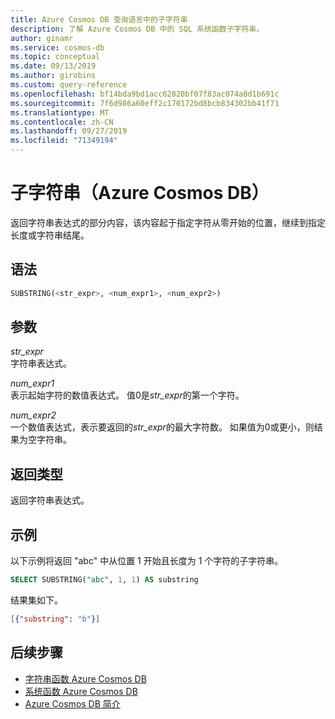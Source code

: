 ```yaml
---
title: Azure Cosmos DB 查询语言中的子字符串
description: 了解 Azure Cosmos DB 中的 SQL 系统函数子字符串。
author: ginamr
ms.service: cosmos-db
ms.topic: conceptual
ms.date: 09/13/2019
ms.author: girobins
ms.custom: query-reference
ms.openlocfilehash: bf14bda9bd1acc62820bf07f83ac074a8d1b691c
ms.sourcegitcommit: 7f6d986a60eff2c170172bd8bcb834302bb41f71
ms.translationtype: MT
ms.contentlocale: zh-CN
ms.lasthandoff: 09/27/2019
ms.locfileid: "71349194"
---
```

# <a name="substring-azure-cosmos-db"></a>子字符串（Azure Cosmos DB）
 返回字符串表达式的部分内容，该内容起于指定字符从零开始的位置，继续到指定长度或字符串结尾。  
  
## <a name="syntax"></a>语法
  
```sql
SUBSTRING(<str_expr>, <num_expr1>, <num_expr2>)  
```  
  
## <a name="arguments"></a>参数
  
*str_expr*  
   字符串表达式。
  
*num_expr1*  
   表示起始字符的数值表达式。 值0是*str_expr*的第一个字符。
  
*num_expr2*  
   一个数值表达式，表示要返回的*str_expr*的最大字符数。 如果值为0或更小，则结果为空字符串。

## <a name="return-types"></a>返回类型
  
  返回字符串表达式。  
  
## <a name="examples"></a>示例
  
  以下示例将返回 "abc" 中从位置 1 开始且长度为 1 个字符的子字符串。  
  
```sql
SELECT SUBSTRING("abc", 1, 1) AS substring  
```  
  
 结果集如下。  
  
```json
[{"substring": "b"}]  
```  

## <a name="next-steps"></a>后续步骤

- [字符串函数 Azure Cosmos DB](sql-query-string-functions.md)
- [系统函数 Azure Cosmos DB](sql-query-system-functions.md)
- [Azure Cosmos DB 简介](introduction.md)
